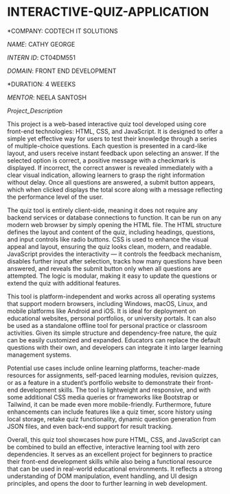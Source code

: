 # INTERACTIVE-QUIZ-APPLICATION

*COMPANY: CODTECH IT SOLUTIONS 

*NAME*: CATHY GEORGE

*INTERN ID*: CT04DM551

*DOMAIN*: FRONT END DEVELOPMENT 

*DURATION: 4 WEEEKS 

*MENTOR*: NEELA SANTOSH

*Project_Description*

This project is a web-based interactive quiz tool developed using core front-end technologies: HTML, CSS, and JavaScript. It is designed to offer a simple yet effective way for users to test their knowledge through a series of multiple-choice questions. Each question is presented in a card-like layout, and users receive instant feedback upon selecting an answer. If the selected option is correct, a positive message with a checkmark is displayed. If incorrect, the correct answer is revealed immediately with a clear visual indication, allowing learners to grasp the right information without delay. Once all questions are answered, a submit button appears, which when clicked displays the total score along with a message reflecting the performance level of the user.

The quiz tool is entirely client-side, meaning it does not require any backend services or database connections to function. It can be run on any modern web browser by simply opening the HTML file. The HTML structure defines the layout and content of the quiz, including headings, questions, and input controls like radio buttons. CSS is used to enhance the visual appeal and layout, ensuring the quiz looks clean, modern, and readable. JavaScript provides the interactivity — it controls the feedback mechanism, disables further input after selection, tracks how many questions have been answered, and reveals the submit button only when all questions are attempted. The logic is modular, making it easy to update the questions or extend the quiz with additional features.

This tool is platform-independent and works across all operating systems that support modern browsers, including Windows, macOS, Linux, and mobile platforms like Android and iOS. It is ideal for deployment on educational websites, personal portfolios, or university portals. It can also be used as a standalone offline tool for personal practice or classroom activities. Given its simple structure and dependency-free nature, the quiz can be easily customized and expanded. Educators can replace the default questions with their own, and developers can integrate it into larger learning management systems.

Potential use cases include online learning platforms, teacher-made resources for assignments, self-paced learning modules, revision quizzes, or as a feature in a student’s portfolio website to demonstrate their front-end development skills. The tool is lightweight and responsive, and with some additional CSS media queries or frameworks like Bootstrap or Tailwind, it can be made even more mobile-friendly. Furthermore, future enhancements can include features like a quiz timer, score history using local storage, retake quiz functionality, dynamic question generation from JSON files, and even back-end support for result tracking.

Overall, this quiz tool showcases how pure HTML, CSS, and JavaScript can be combined to build an effective, interactive learning tool with zero dependencies. It serves as an excellent project for beginners to practice their front-end development skills while also being a functional resource that can be used in real-world educational environments. It reflects a strong understanding of DOM manipulation, event handling, and UI design principles, and opens the door to further learning in web development.


